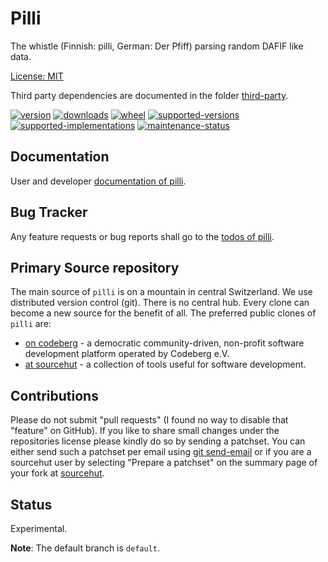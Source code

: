 # Pilli

The whistle (Finnish: pilli, German: Der Pfiff) parsing random DAFIF like data. 

[License: MIT](https://git.sr.ht/~sthagen/pilli/tree/default/item/LICENSE)

Third party dependencies are documented in the folder [third-party](docs/third-party/README.md).

[![version](https://img.shields.io/pypi/v/pilli.svg?style=flat)](https://pypi.python.org/pypi/pilli/)
[![downloads](https://static.pepy.tech/badge/pilli/month)](https://pepy.tech/project/pilli)
[![wheel](https://img.shields.io/pypi/wheel/pilli.svg?style=flat)](https://pypi.python.org/pypi/pilli/)
[![supported-versions](https://img.shields.io/pypi/pyversions/pilli.svg?style=flat)](https://pypi.python.org/pypi/pilli/)
[![supported-implementations](https://img.shields.io/pypi/implementation/pilli.svg?style=flat)](https://pypi.python.org/pypi/pilli/)
[![maintenance-status](https://img.shields.io/github/commit-activity/y/sthagen/pilli.svg?style=flat)](https://git.sr.ht/~sthagen/pilli/log)

## Documentation

User and developer [documentation of pilli](https://codes.dilettant.life/docs/pilli).

## Bug Tracker

Any feature requests or bug reports shall go to the [todos of pilli](https://todo.sr.ht/~sthagen/pilli).

## Primary Source repository

The main source of `pilli` is on a mountain in central Switzerland.
We use distributed version control (git).
There is no central hub.
Every clone can become a new source for the benefit of all.
The preferred public clones of `pilli` are:

* [on codeberg](https://codeberg.org/sthagen/pilli) - a democratic community-driven, non-profit software development platform operated by Codeberg e.V.
* [at sourcehut](https://git.sr.ht/~sthagen/pilli) - a collection of tools useful for software development.

## Contributions

Please do not submit "pull requests" (I found no way to disable that "feature" on GitHub).
If you like to share small changes under the repositories license please kindly do so by sending a patchset.
You can either send such a patchset per email using [git send-email](https://git-send-email.io) or 
if you are a sourcehut user by selecting "Prepare a patchset" on the summary page of your fork at [sourcehut](https://git.sr.ht/).

## Status

Experimental.

**Note**: The default branch is `default`.
